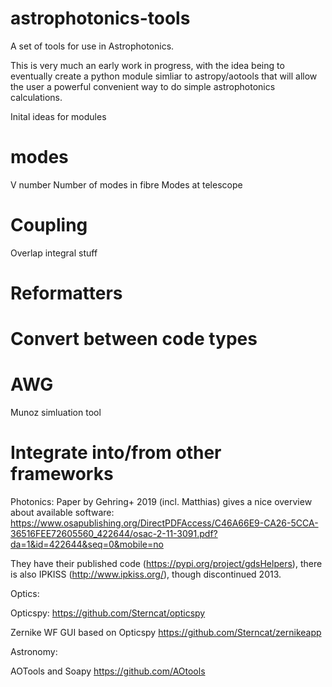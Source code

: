 # astrophotonics-tools
A set of tools for use in Astrophotonics.

This is very much an early work in progress, with the idea being to eventually create a python module simliar to astropy/aotools that will allow the user a powerful convenient way to do simple astrophotonics calculations.

Inital ideas for modules

# modes
V number
Number of modes in fibre
Modes at telescope

# Coupling
Overlap integral stuff

# Reformatters

# Convert between code types

# AWG
Munoz simluation tool

# Integrate into/from other frameworks

Photonics:
Paper by Gehring+ 2019 (incl. Matthias) gives a nice overview about available software:
https://www.osapublishing.org/DirectPDFAccess/C46A66E9-CA26-5CCA-36516FEE72605560_422644/osac-2-11-3091.pdf?da=1&id=422644&seq=0&mobile=no

They have their published code (https://pypi.org/project/gdsHelpers), there is also IPKISS (http://www.ipkiss.org/), though discontinued 2013.


Optics:

Opticspy:
https://github.com/Sterncat/opticspy

Zernike WF GUI based on Opticspy
https://github.com/Sterncat/zernikeapp

Astronomy:

AOTools and Soapy
https://github.com/AOtools
